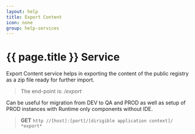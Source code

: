 ```yaml
---
layout: help
title: Export Content
icon: none
group: help-services
---
```


{{ page.title }} Service
===

Export Content service helps in exporting the content of the public registry as a zip file ready for further import.

> The end-point is: */export*

Can be useful for migration from DEV to QA and PROD as well as setup of PROD instances with Runtime only components without IDE.

> **GET** `http //[host]:[port]/[dirigible application context]/ *export*`
